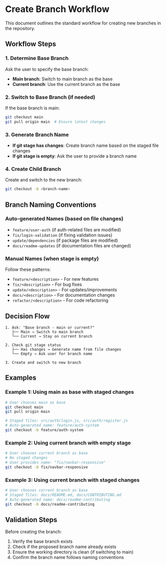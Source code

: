 # Create Branch Workflow

This document outlines the standard workflow for creating new branches in the repository.

## Workflow Steps

### 1. Determine Base Branch
Ask the user to specify the base branch:
- **Main branch**: Switch to main branch as the base
- **Current branch**: Use the current branch as the base

### 2. Switch to Base Branch (if needed)
If the base branch is main:
```bash
git checkout main
git pull origin main  # Ensure latest changes
```

### 3. Generate Branch Name
- **If git stage has changes**: Create branch name based on the staged file changes
- **If git stage is empty**: Ask the user to provide a branch name

### 4. Create Child Branch
Create and switch to the new branch:
```bash
git checkout -b <branch-name>
```

## Branch Naming Conventions

### Auto-generated Names (based on file changes)
- `feature/user-auth` (if auth-related files are modified)
- `fix/login-validation` (if fixing validation issues)
- `update/dependencies` (if package files are modified)
- `docs/readme-updates` (if documentation files are changed)

### Manual Names (when stage is empty)
Follow these patterns:
- `feature/<description>` - For new features
- `fix/<description>` - For bug fixes
- `update/<description>` - For updates/improvements
- `docs/<description>` - For documentation changes
- `refactor/<description>` - For code refactoring

## Decision Flow

```
1. Ask: "Base branch - main or current?"
   ├── Main → Switch to main branch
   └── Current → Stay on current branch

2. Check git stage status
   ├── Has changes → Generate name from file changes
   └── Empty → Ask user for branch name

3. Create and switch to new branch
```

## Examples

### Example 1: Using main as base with staged changes
```bash
# User chooses main as base
git checkout main
git pull origin main

# Staged files: src/auth/login.js, src/auth/register.js
# Auto-generated name: feature/auth-system
git checkout -b feature/auth-system
```

### Example 2: Using current branch with empty stage
```bash
# User chooses current branch as base
# No staged changes
# User provides name: "fix/navbar-responsive"
git checkout -b fix/navbar-responsive
```

### Example 3: Using current branch with staged changes
```bash
# User chooses current branch as base
# Staged files: docs/README.md, docs/CONTRIBUTING.md
# Auto-generated name: docs/readme-contributing
git checkout -b docs/readme-contributing
```

## Validation Steps

Before creating the branch:
1. Verify the base branch exists
2. Check if the proposed branch name already exists
3. Ensure the working directory is clean (if switching to main)
4. Confirm the branch name follows naming conventions
